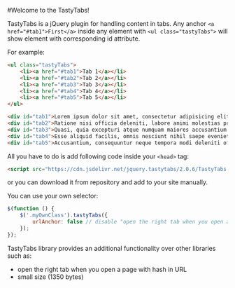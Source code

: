 #Welcome to the TastyTabs!

TastyTabs is a jQuery plugin for handling content in tabs. Any anchor ```<a href="#tab1">First</a>``` inside any element with ```<ul class="tastyTabs">``` will show element with corresponding id attribute.

For example:
```html
<ul class="tastyTabs">
    <li><a href="#tab1">Tab 1</a></li>
    <li><a href="#tab2">Tab 2</a></li>
    <li><a href="#tab3">Tab 3</a></li>
    <li><a href="#tab4">Tab 4</a></li>
    <li><a href="#tab5">Tab 5</a></li>
</ul>

<div id="tab1">Lorem ipsum dolor sit amet, consectetur adipisicing elit. ...</div>
<div id="tab2">Ratione nisi officia deleniti, labore animi molestias praesentium itaque? ...</div>
<div id="tab3">Quasi, quia excepturi atque numquam maiores accusantium saepe voluptatibus commodi, cum impedit minima iste. ...</div>
<div id="tab4">Esse aliquid facilis, omnis nesciunt nihil saepe eveniet tempora deserunt dolore cumque numquam. ...</div>
<div id="tab5">Accusantium, consequuntur neque tempora modi deleniti officia facilis quis provident itaque minus consectetur unde qui alias quasi nemo quibusdam animi?</div>
```

All you have to do is add following code inside your ```<head>``` tag:
```html
<script src="https://cdn.jsdelivr.net/jquery.tastytabs/2.0.6/TastyTabs.min.js"></script>
```
or you can download it from repository and add to your site manually.

You can use your own selector:
```JavaScript
$(function () {
    $('.myOwnClass').tastyTabs({
        urlAnchor: false // disable "open the right tab when you open a page with hash in URL" feature
    });
});
```

TastyTabs library provides an additional functionality over other libraries such as:
* open the right tab when you open a page with hash in URL
* small size (1350 bytes)
